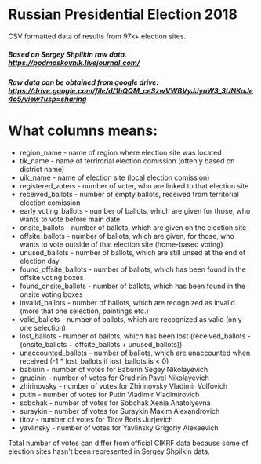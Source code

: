 # Russian Presidential Election 2018
CSV formatted data of results from 97k+ election sites.
##### Based on Sergey Shpilkin raw data. https://podmoskovnik.livejournal.com/
##### Raw data can be obtained from google drive: https://drive.google.com/file/d/1hQQM_ceSzwVWBVyJJynW3_3UNKaJe4o5/view?usp=sharing
# What columns means:
  - region_name - name of region where election site was located
  - tik_name - name of terrirorial election comission (oftenly based on district name)
  - uik_name - name of election site (local election comission)
  - registered_voters - number of voter, who are linked to that election site
  - received_ballots - number of empty ballots, received from territorial election comission
  - early_voting_ballots - number of ballots, which are given for those, who wants to vote before main date
  - onsite_ballots - number of ballots, which are given on the election site
  - offsite_ballots - number of ballots, which are given, for those, who wants to vote outside of that election site (home-based voting)
  - unused_ballots - number of ballots, which are still unsed at the end of election day
  - found_offsite_ballots - number of ballots, which has been found in the offsite voting boxes
  - found_onsite_ballots - number of ballots, which has been found in the onsite voting boxes
  - invalid_ballots - number of ballots, which are recognized as invalid (more that one selection, paintings etc.)
  - valid_ballots - number of ballots, which are recognized as valid (only one selection)
  - lost_ballots - number of ballots, which has been lost (received_ballots - (onsite_ballots + offsite_ballots + unused_ballots))
  - unaccounted_ballots - number of ballots, which are unaccounted when received (-1 * lost_ballots if lost_ballots is < 0)
  - baburin - number of votes for Baburin Segey Nikolayevich
  - grudinin - number of votes for Grudinin Pavel Nikolayevich
  - zhirinovsky - number of votes for Zhirinovsky Vladimir Volfovich
  - putin - number of votes for Putin Vladimir Vladimirovich
  - sobchak - number of votes for Sobchak Xenia Anatolyevna
  - suraykin - number of votes for Suraykin Maxim Alexandrovich
  - titov - number of votes for Titov Boris Jurjevich
  - yavlinsky - number of votes for Yavlinsky Grigoriy Alexeevich
  
Total number of votes can differ from official CIKRF data because some of election sites hasn't been represented in Sergey Shpilkin data.
